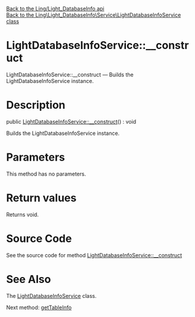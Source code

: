 [Back to the Ling/Light_DatabaseInfo api](https://github.com/lingtalfi/Light_DatabaseInfo/blob/master/doc/api/Ling/Light_DatabaseInfo.md)<br>
[Back to the Ling\Light_DatabaseInfo\Service\LightDatabaseInfoService class](https://github.com/lingtalfi/Light_DatabaseInfo/blob/master/doc/api/Ling/Light_DatabaseInfo/Service/LightDatabaseInfoService.md)


LightDatabaseInfoService::__construct
================



LightDatabaseInfoService::__construct — Builds the LightDatabaseInfoService instance.




Description
================


public [LightDatabaseInfoService::__construct](https://github.com/lingtalfi/Light_DatabaseInfo/blob/master/doc/api/Ling/Light_DatabaseInfo/Service/LightDatabaseInfoService/__construct.md)() : void




Builds the LightDatabaseInfoService instance.




Parameters
================

This method has no parameters.


Return values
================

Returns void.








Source Code
===========
See the source code for method [LightDatabaseInfoService::__construct](https://github.com/lingtalfi/Light_DatabaseInfo/blob/master/Service/LightDatabaseInfoService.php#L33-L37)


See Also
================

The [LightDatabaseInfoService](https://github.com/lingtalfi/Light_DatabaseInfo/blob/master/doc/api/Ling/Light_DatabaseInfo/Service/LightDatabaseInfoService.md) class.

Next method: [getTableInfo](https://github.com/lingtalfi/Light_DatabaseInfo/blob/master/doc/api/Ling/Light_DatabaseInfo/Service/LightDatabaseInfoService/getTableInfo.md)<br>

